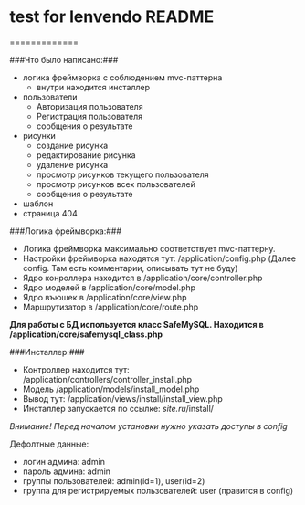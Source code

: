 # test for lenvendo  README #
=============

###Что было написано:###

- логика фреймворка c соблюдением mvc-паттерна
    - внутри находится инсталлер
- пользователи
    - Авторизация пользователя
    - Регистрация пользователя
    - сообщения о результате
- рисунки
    - создание рисунка
    - редактирование рисунка
    - удаление рисунка
    - просмотр рисунков текущего пользователя
    - просмотр рисунков всех пользователей
    - сообщения о результате
- шаблон
- страница 404

###Логика фреймворка:###

- Логика фреймворка максимально соответствует mvc-паттерну.
- Настройки фреймворка находятся тут: /application/config.php (Далее config. Там есть комментарии, описывать тут не буду)
- Ядро конроллера находится в /application/core/controller.php
- Ядро моделей в /application/core/model.php
- Ядро въюшек в /application/core/view.php
- Маршрутизатор в /application/core/route.php

**Для работы с БД используется класс SafeMySQL. Находится в /application/core/safemysql_class.php**

###Инсталлер:###
- Контроллер находится тут: /application/controllers/controller_install.php
- Модель /application/models/install_model.php
- Вывод тут: /application/views/install/install_view.php
- Инсталлер запускается по ссылке: *site.ru*/install/

*Внимание! Перед началом установки нужно указать доступы в config*

Дефолтные данные:
- логин админа: admin
- пароль админа: admin
- группы пользователей: admin(id=1), user(id=2)
- группа для регистрируемых пользователей: user (правится в config)
